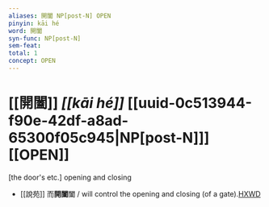```yaml
---
aliases: 開闔 NP[post-N] OPEN
pinyin: kāi hé
word: 開闔
syn-func: NP[post-N]
sem-feat: 
total: 1
concept: OPEN 
---
```

# [[開闔]] *[[kāi hé]]*  [[uuid-0c513944-f90e-42df-a8ad-65300f05c945|NP[post-N]]] [[OPEN]]
[the door's etc.] opening and closing
 - [[說苑]] 而**開闔**闔 / will control the opening and closing (of a gate).[HXWD](https://hxwd.org/textview.html?location=CH1a0907_CHANT_016-5a.10)